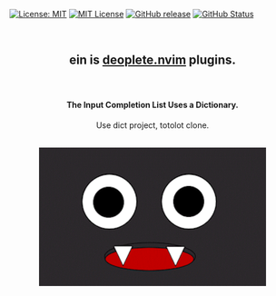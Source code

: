 [![License: MIT](https://img.shields.io/badge/License-MIT-yellow.svg)](https://opensource.org/licenses/MIT) [![MIT
License](http://img.shields.io/badge/license-MIT-blue.svg?style=flat)](
LICENSE) [![GitHub release](https://img.shields.io/github/release/takkii/ein.svg?style=flat)](GitHub) [![GitHub Status](https://img.shields.io/github/last-commit/takkii/ein.svg?style=flat)](GitHub)

<br />

<div align="center">
  <h2><p>ein is <a href="https://github.com/Shougo/deoplete.nvim">deoplete.nvim</a> plugins.</p></h2>
</div>

<br />

<div align="center">
  <h4><p>The Input Completion List Uses a Dictionary.</p></h4>
  <p>Use dict project, totolot clone.</p>
</div>

<br />

<div align="center">
  <img src="https://github.com/takkii/photo/blob/main/images/real.gif" alt="ein images" title="logo">
</div>

<br />
